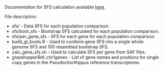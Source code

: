 Documentation for SFS calculation available [here](https://zjnolen.github.io/chorthippus_radiation/#/sfs).

File description:

- sfs/ - Data SFS for each population comparison.
- sfs/boot_sfs - Bootstrap SFS calculated for each population comparison.
- sfs/per_gene_sfs - SFS for each gene for each population comparison.
- build_gl_boots.R - Used to combine gene SFS into a single whole genome SFS and 100 resambled bootstrap SFS.
- calc_gene_sfs.sh - Used to calculate SFS per gene from SAF files.
- grasshopperRef_chr1genes - List of gene names and positions for single copy genes in the *Pseudochorthippus* reference transcriptome.
